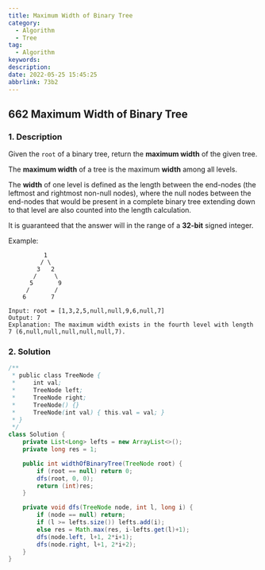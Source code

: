 ```yaml
---
title: Maximum Width of Binary Tree
category:
  - Algorithm
  - Tree
tag:
  - Algorithm
keywords:
description:
date: 2022-05-25 15:45:25
abbrlink: 73b2
---
```


## 662 Maximum Width of Binary Tree
### 1. Description
Given the `root` of a binary tree, return the **maximum width** of the given tree.

The **maximum width** of a tree is the maximum **width** among all levels.

The **width** of one level is defined as the length between the end-nodes (the leftmost and rightmost non-null nodes), where the null nodes between the end-nodes that would be present in a complete binary tree extending down to that level are also counted into the length calculation.

It is guaranteed that the answer will in the range of a **32-bit** signed integer.

Example:
```
          1
         / \
        3   2
       /     \
      5       9
     /       /
    6       7

Input: root = [1,3,2,5,null,null,9,6,null,7]
Output: 7
Explanation: The maximum width exists in the fourth level with length 7 (6,null,null,null,null,null,7).
```


### 2. Solution
```java
/**
 * public class TreeNode {
 *     int val;
 *     TreeNode left;
 *     TreeNode right;
 *     TreeNode() {}
 *     TreeNode(int val) { this.val = val; }
 * }
 */
class Solution {
    private List<Long> lefts = new ArrayList<>();
    private long res = 1;

    public int widthOfBinaryTree(TreeNode root) {
        if (root == null) return 0;
        dfs(root, 0, 0);
        return (int)res;
    }

    private void dfs(TreeNode node, int l, long i) {
        if (node == null) return;
        if (l >= lefts.size()) lefts.add(i);
        else res = Math.max(res, i-lefts.get(l)+1);
        dfs(node.left, l+1, 2*i+1);
        dfs(node.right, l+1, 2*i+2);
    }
}
```


